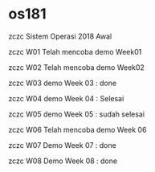 # os181
zczc Sistem Operasi 2018 Awal

zczc W01 Telah mencoba demo Week01

zczc W02 Telah mencoba demo Week02

zczc W03 demo Week 03 : done

zczc W04 demo Week 04 : Selesai

zczc W05 demo Week 05 : sudah selesai

zczc W06 Telah mencoba demo Week 06

zczc W07 Demo Week 07 : done

zczc W08 Demo Week 08 : done
